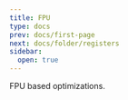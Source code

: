 ```yaml
---
title: FPU
type: docs
prev: docs/first-page
next: docs/folder/registers
sidebar:
  open: true
---
```


FPU based optimizations.
